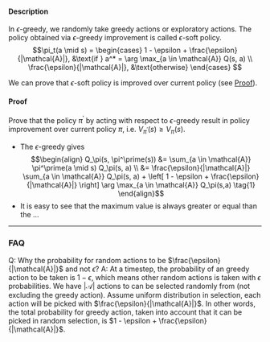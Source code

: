 #### Description

In $\epsilon$-greedy, we randomly take greedy actions or exploratory actions. The policy obtained via $\epsilon$-greedy improvement is called $\epsilon$-soft policy.
	$$\pi_t(a \mid s) = 
	\begin{cases}
		1 - \epsilon + \frac{\epsilon}{|\mathcal{A}|}, &\text{if } a^* = \arg \max_{a \in \mathcal{A}} Q(s, a) \\
		\frac{\epsilon}{|\mathcal{A}|}, &\text{otherwise}
	\end{cases}
	$$

We can prove that $\epsilon$-soft policy is improved over current policy (see [Proof](#proof)).


#### Proof

Prove that the policy $\pi^\prime$ by acting with respect to $\epsilon$-greedy result in policy improvement over current policy $\pi$, i.e. $V_{\pi^\prime}(s) \geq V_\pi(s)$.

- The $\epsilon$-greedy gives
	$$\begin{align}
	Q_\pi(s, \pi^\prime(s)) &= \sum_{a \in \mathcal{A}} \pi^\prime(a \mid s) Q_\pi(s, a) \\
	&= \frac{\epsilon}{|\mathcal{A}|} \sum_{a \in \mathcal{A}} Q_\pi(s, a) + \left[ 1 - \epsilon + \frac{\epsilon}{|\mathcal{A}|} \right] \arg \max_{a \in \mathcal{A}} Q_\pi(s,a) \tag{1}
	\end{align}$$
- It is easy to see that the maximum value is always greater or equal than the ...


---
### FAQ

Q: Why the probability for random actions to be $\frac{\epsilon}{|\mathcal{A}|}$ and not $\epsilon$?
A: At a timestep, the probability of an greedy action to be taken is $1 - \epsilon$, which means other random actions is taken with $\epsilon$ probabilities.
We have $|\mathcal{A}|$ actions to can be selected randomly from (not excluding the greedy action). Assume uniform distribution in selection, each action will be picked with $\frac{\epsilon}{|\mathcal{A}|}$.
In other words, the total probability for greedy action, taken into account that it can be picked in random selection, is $1 - \epsilon + \frac{\epsilon}{|\mathcal{A}|}$.